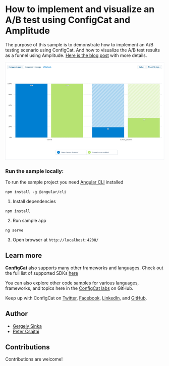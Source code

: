 # How to implement and visualize an A/B test using ConfigCat and Amplitude 

The purpose of this sample is to demonstrate how to implement an A/B testing scenario
using ConfigCat. And how to visualize the A/B test results as a funnel using Amplitude. [Here is the blog post](https://configcat.com/blog/2022/04/08/amplitude-abtest/) with more details.

![Funnel](funnel.png)


### Run the sample locally:
To run the sample project you need [Angular CLI](https://cli.angular.io/) installed
```
npm install -g @angular/cli
```

1. Install dependencies
```
npm install
```
2. Run sample app
```
ng serve
```
3. Open browser at `http://localhost:4200/`

## Learn more

[**ConfigCat**](https://configcat.com) also supports many other frameworks and languages. Check out the full list of supported SDKs [here](https://configcat.com/docs/sdk-reference/overview/)

You can also explore other code samples for various languages, frameworks, and topics here in the [ConfigCat labs](https://github.com/configcat-labs) on GitHub.

Keep up with ConfigCat on [Twitter](https://twitter.com/configcat), [Facebook](https://www.facebook.com/configcat), [LinkedIn](https://www.linkedin.com/company/configcat/), and [GitHub](https://github.com/configcat).

## Author
- [Gergely Sinka](https://github.com/sigewuzhere)
- [Peter Csajtai](https://github.com/z4kn4fein)

## Contributions
Contributions are welcome!
